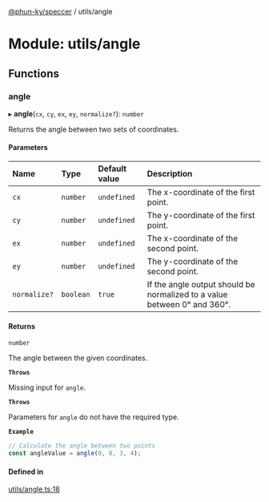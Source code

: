 [@phun-ky/speccer](../README.md) / utils/angle

# Module: utils/angle

## Functions

### angle

▸ **angle**(`cx`, `cy`, `ex`, `ey`, `normalize?`): `number`

Returns the angle between two sets of coordinates.

#### Parameters

| Name | Type | Default value | Description |
| :------ | :------ | :------ | :------ |
| `cx` | `number` | `undefined` | The x-coordinate of the first point. |
| `cy` | `number` | `undefined` | The y-coordinate of the first point. |
| `ex` | `number` | `undefined` | The x-coordinate of the second point. |
| `ey` | `number` | `undefined` | The y-coordinate of the second point. |
| `normalize?` | `boolean` | `true` | If the angle output should be normalized to a value between 0° and 360°. |

#### Returns

`number`

The angle between the given coordinates.

**`Throws`**

Missing input for `angle`.

**`Throws`**

Parameters for `angle` do not have the required type.

**`Example`**

```ts
// Calculate the angle between two points
const angleValue = angle(0, 0, 3, 4);
```

#### Defined in

[utils/angle.ts:18](https://github.com/phun-ky/speccer/blob/main/src/utils/angle.ts#L18)
